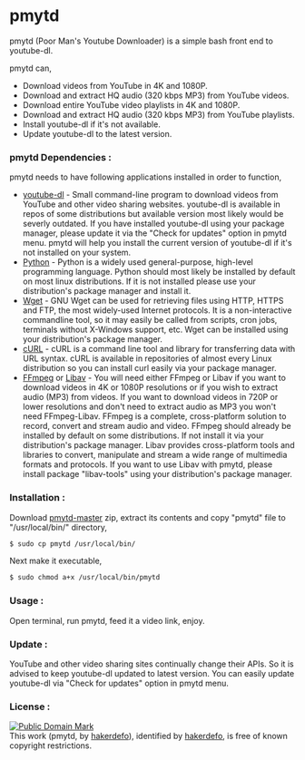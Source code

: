 # pmytd
pmytd (Poor Man's Youtube Downloader) is a simple bash front end to youtube-dl.

pmytd can,

  - Download videos from YouTube in 4K and 1080P.
  - Download and extract HQ audio (320 kbps MP3) from YouTube videos.
  - Download entire YouTube video playlists in 4K and 1080P.
  - Download and extract HQ audio (320 kbps MP3) from YouTube playlists.
  - Install youtube-dl if it's not available.
  - Update youtube-dl to the latest version.


### pmytd Dependencies :

pmytd needs to have following applications installed in order to function,

* [youtube-dl] - Small command-line program to download videos from YouTube and other video sharing websites. youtube-dl is available in repos of some distributions but available version most likely would be severly outdated. If you have installed youtube-dl using your package manager, please update it via the "Check for updates" option in pmytd menu. pmytd will help you install the current version of youtube-dl if it's not installed on your system.
* [Python] - Python is a widely used general-purpose, high-level programming language. Python should most likely be installed by default on most linux distributions. If it is not installed please use your distribution's package manager and install it.
* [Wget] - GNU Wget can be used for retrieving files using HTTP, HTTPS and FTP, the most widely-used Internet protocols. It is a non-interactive commandline tool, so it may easily be called from scripts, cron jobs, terminals without X-Windows support, etc. Wget can be installed using your distribution's package manager.
* [cURL] - cURL is a command line tool and library for transferring data with URL syntax. cURL is available in repositories of almost every Linux distribution so you can install curl easily via your package manager.
* [FFmpeg] or [Libav] - You will need either FFmpeg or Libav if you want to download videos in 4K or 1080P resolutions or if you wish to extract audio (MP3) from videos. If you want to download videos in 720P or lower resolutions and don't need to extract audio as MP3 you won't need FFmpeg-Libav. FFmpeg is a complete, cross-platform solution to record, convert and stream audio and video. FFmpeg should already be installed by default on some distributions. If not install it via your distribution's package manager. Libav provides cross-platform tools and libraries to convert, manipulate and stream a wide range of multimedia formats and protocols. If you want to use Libav with pmytd, please install package "libav-tools" using your distribution's package manager.


### Installation :

Download [pmytd-master] zip, extract its contents and copy "pmytd" file to "/usr/local/bin/" directory,
```sh
$ sudo cp pmytd /usr/local/bin/
```
Next make it executable,
```sh
$ sudo chmod a+x /usr/local/bin/pmytd
```


### Usage :

Open terminal, run pmytd, feed it a video link, enjoy.


### Update :

YouTube and other video sharing sites continually change their APIs. So it is advised to keep youtube-dl updated to latest version. You can easily update youtube-dl via "Check for updates" option in pmytd menu.


### License :

[![Public Domain Mark](http://i.creativecommons.org/p/mark/1.0/88x31.png)](http://creativecommons.org/publicdomain/mark/1.0/)  
This work (<span property="dct:title">pmytd</span>, by [<span property="dct:title">hakerdefo</span>](https://github.com/hakerdefo/pmytd)), identified by [<span property="dct:title">hakerdefo</span>](https://hakerdefo.blogspot.com), is free of known copyright restrictions.

[youtube-dl]:http://rg3.github.io/youtube-dl/
[Python]:https://www.python.org
[Wget]:https://www.gnu.org/software/wget/
[cURL]:http://curl.haxx.se
[FFmpeg]:https://ffmpeg.org/
[Libav]:https://libav.org/
[pmytd-master]:https://github.com/hakerdefo/pmytd/archive/master.zip
